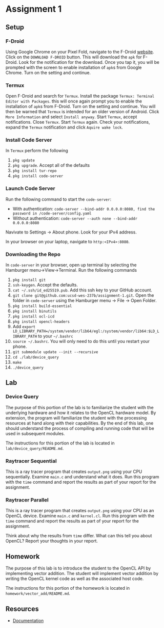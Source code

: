 # Assignment 1

## Setup

### F-Droid
Using Google Chrome on your Pixel Fold, navigate to the F-Droid [website](https://f-droid.org/en/).  Click on the `DOWNLOAD F-DROID` button.  This will download the `apk` for F-Droid.  Look for the notification for the download.  Once you tap it, you will be prompted with the screen to enable installation of `apk`s from Google Chrome.  Turn on the setting and continue.

### Termux
Open F-Droid and search for `Termux`.  Install the package `Termux: Terminal Editor with Packages`.  this will once again prompt you to enable the installation of `apk`s from F-Droid.  Turn on the setting and continue.  You will then be warned that `Termux` is intended for an older version of Android.  Click `More Information` and select `Install anyway`.  Start `Termux`, accept notifications.  Close `Termux`.  Start `Termux` again.  Check your notifications, expand the `Termux` notification and click `Aquire wake lock`.

### Install Code Server
In `Termux` perform the following
1. `pkg update`
2. `pkg upgrade`.  Accept all of the defaults
3. `pkg install tur-repo`
4. `pkg install code-server`

### Launch Code Server
Run the following command to start the `code-server`:

* With authentication: `code-server --bind-addr 0.0.0.0:8080, find the password in /code-server/config.yaml`
* Without authentication: `code-server --auth none --bind-addr 0.0.0.0:8080`

Navivate to Settings -> About phone.  Look for your IPv4 address.

In your browser on your laptop, navigate to `http:<IPv4>:8080`.

### Downloading the Repo
In `code-server` in your browser, open up terminal by selecting the Hamburger menu->View->Terminal.  Run the following commands
1. `pkg install git`
2. `ssh-keygen`.  Accept the defaults.
3. `cat ~/.ssh/id_ed25519.pub`.  Add this ssh key to your GitHub account.
4. `git clone git@github.com:ucsd-wes-237b/assignment-1.git`.  Open the folder in `code-server` using the Hamburger menu -> File -> Open Folder.
5. `pkg install build-essential`
6. `pkg install binutils`
7. `pkg install ocl-icd`
8. `pkg install opencl-headers`
9. Add `export LD_LIBRARY_PATH=/system/vendor/lib64/egl:/system/vendor/lib64:$LD_LIBRARY_PATH` to your `~/.bashrc`
10. `source ~/.bashrc`.  You will only need to do this until you restart your phone.
11. `git submodule update --init --recursive`
12. `cd ./lab/device_query`
13. `make`
14. `./device_query`

## Lab

### Device Query
The purpose of this portion of the lab is to familiarize the student with the underlying hardware and how it relates to the OpenCL hardware model.  By extension, the program will familiarize the student with the processing resources at hand along with their capabilities.  By the end of this lab, one should understand the process of compiling and running code that will be used in subsequent modules.

The instructions for this portion of the lab is located in `lab/device_query/README.md`.

### Raytracer Sequential 
This is a ray tracer program that creates `output.png` using your CPU sequentially.  Examine `main.c` and understand what it does.  Run this program with the `time` command and report the results as part of your report for the assignment.

### Raytracer Parallel
This is a ray tracer program that creates `output.png` using your CPU as an OpenCL device. Examine `main.c` and `kernel.cl`. Run this program with the `time` command and report the results as part of your report for the assignment.

Think about why the results from `time` differ.  What can this tell you about OpenCL?  Report your thoughts in your report.

## Homework
The purpose of this lab is to introduce the student to the OpenCL API by implementing vector addition. The student will implement vector addition by writing the OpenCL kernel code as well as the associated host code.

The instructions for this portion of the homework is located in `homework/vector_add/README.md`.

## Resources
* [Documentation](https://www.khronos.org/opencl/)